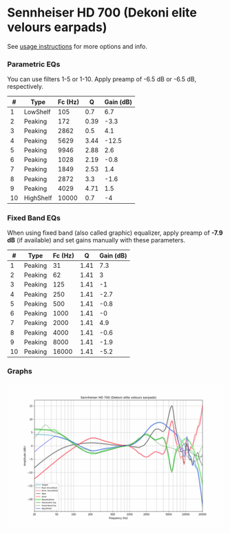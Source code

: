 # Sennheiser HD 700 (Dekoni elite velours earpads)
See [usage instructions](https://github.com/jaakkopasanen/AutoEq#usage) for more options and info.

### Parametric EQs
You can use filters 1-5 or 1-10. Apply preamp of -6.5 dB or -6.5 dB, respectively.

|   # | Type      |   Fc (Hz) |    Q |   Gain (dB) |
|-----|-----------|-----------|------|-------------|
|   1 | LowShelf  |       105 | 0.7  |         6.7 |
|   2 | Peaking   |       172 | 0.39 |        -3.3 |
|   3 | Peaking   |      2862 | 0.5  |         4.1 |
|   4 | Peaking   |      5629 | 3.44 |       -12.5 |
|   5 | Peaking   |      9946 | 2.88 |         2.6 |
|   6 | Peaking   |      1028 | 2.19 |        -0.8 |
|   7 | Peaking   |      1849 | 2.53 |         1.4 |
|   8 | Peaking   |      2872 | 3.3  |        -1.6 |
|   9 | Peaking   |      4029 | 4.71 |         1.5 |
|  10 | HighShelf |     10000 | 0.7  |        -4   |

### Fixed Band EQs
When using fixed band (also called graphic) equalizer, apply preamp of **-7.9 dB** (if available) and set gains manually with these parameters.

|   # | Type    |   Fc (Hz) |    Q |   Gain (dB) |
|-----|---------|-----------|------|-------------|
|   1 | Peaking |        31 | 1.41 |         7.3 |
|   2 | Peaking |        62 | 1.41 |         3   |
|   3 | Peaking |       125 | 1.41 |        -1   |
|   4 | Peaking |       250 | 1.41 |        -2.7 |
|   5 | Peaking |       500 | 1.41 |        -0.8 |
|   6 | Peaking |      1000 | 1.41 |        -0   |
|   7 | Peaking |      2000 | 1.41 |         4.9 |
|   8 | Peaking |      4000 | 1.41 |        -0.6 |
|   9 | Peaking |      8000 | 1.41 |        -1.9 |
|  10 | Peaking |     16000 | 1.41 |        -5.2 |

### Graphs
![](./Sennheiser%20HD%20700%20(Dekoni%20elite%20velours%20earpads).png)
